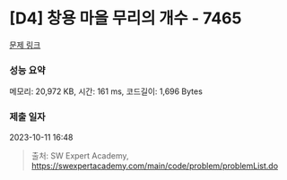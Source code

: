 # [D4] 창용 마을 무리의 개수 - 7465 

[문제 링크](https://swexpertacademy.com/main/code/problem/problemDetail.do?contestProbId=AWngfZVa9XwDFAQU) 

### 성능 요약

메모리: 20,972 KB, 시간: 161 ms, 코드길이: 1,696 Bytes

### 제출 일자

2023-10-11 16:48



> 출처: SW Expert Academy, https://swexpertacademy.com/main/code/problem/problemList.do